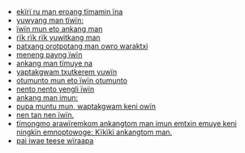 * <a href='/data/examples/ekiri-1'>ekïrï ru man eroang tïmamin ïna</a>
* <a href='/data/examples/ekiri-2'>yuwyang man tïwïn:</a>
* <a href='/data/examples/ekiri-3'>ïwïn mun eto ankang man</a>
* <a href='/data/examples/ekiri-4'>rïk rïk rïk yuwitkang man</a>
* <a href='/data/examples/ekiri-5'>patxang orotpotang man owro waraktxi</a>
* <a href='/data/examples/ekiri-6'>meneng payng ïwïn</a>
* <a href='/data/examples/ekiri-7'>ankang man tïmuye na</a>
* <a href='/data/examples/ekiri-8'>yaptakgwam txutkerem yuwïn</a>
* <a href='/data/examples/ekiri-9'>otumunto mun eto ïwïn otumunto</a>
* <a href='/data/examples/ekiri-10'>nento nento yengli ïwïn</a>
* <a href='/data/examples/ekiri-11'>ankang man imun:</a>
* <a href='/data/examples/ekiri-12'>pupa muntu mun, waptakgwam keni owïn</a>
* <a href='/data/examples/ekiri-13'>nen tan nen ïwïn.</a>
* <a href='/data/examples/ekiri-14'>tïmongmo arawïremkom ankangtom man imun emtxin emuye keni ningkïn emnoptowoge: Kïkïkï ankangtom man.</a>
* <a href='/data/examples/tri-1'>pai iwae teese wïraapa</a>
